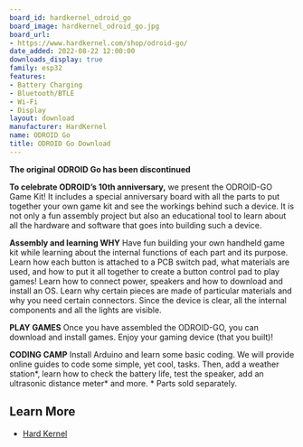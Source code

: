 ```yaml
---
board_id: hardkernel_odroid_go
board_image: hardkernel_odroid_go.jpg
board_url:
- https://www.hardkernel.com/shop/odroid-go/
date_added: 2022-08-22 12:00:00
downloads_display: true
family: esp32
features:
- Battery Charging
- Bluetooth/BTLE
- Wi-Fi
- Display
layout: download
manufacturer: HardKernel
name: ODROID Go
title: ODROID Go Download
---
```


**The original ODROID Go has been discontinued**

**To celebrate ODROID’s 10th anniversary,** we present the ODROID-GO Game Kit! It includes a special anniversary board with all the parts to put together your own game kit and see the workings behind such a device. It is not only a fun assembly project but also an educational tool to learn about all the hardware and software that goes into building such a device.

**Assembly and learning WHY**
Have fun building your own handheld game kit while learning about the internal functions of each part and its purpose. Learn how each button is attached to a PCB switch pad, what materials are used, and how to put it all together to create a button control pad to play games! Learn how to connect power, speakers and how to download and install an OS. Learn why certain pieces are made of particular materials and why you need certain connectors. Since the device is clear, all the internal components and all the lights are visible.

**PLAY GAMES**
Once you have assembled the ODROID-GO, you can download and install games. Enjoy your gaming device (that you built)!

**CODING CAMP**
Install Arduino and learn some basic coding. We will provide online guides to code some simple, yet cool, tasks. Then, add a weather station*, learn how to check the battery life, test the speaker, add an ultrasonic distance meter* and more.
\* Parts sold separately.

## Learn More

* [Hard Kernel](https://www.hardkernel.com/shop/odroid-go/)
